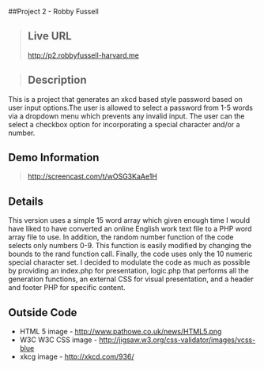 ##Project 2 - Robby Fussell
>## Live URL
><http://p2.robbyfussell-harvard.me>

>## Description
This is a project that generates an xkcd based style password based on user input options.The user is allowed to select a password from 1-5 words via a dropdown menu which prevents any invalid input.  The user can the select a checkbox option for incorporating a special character and/or a number. 

## Demo Information
>    <http://screencast.com/t/wOSG3KaAe1H>

## Details
   This version uses a simple 15 word array which given enough time I would have liked to have converted an online English work text file to a PHP word array file to use.  In addition, the random number function of the code selects only numbers 0-9.  This function is easily modified by changing the bounds to the rand function call.  Finally, the code uses only the 10 numeric special character set.  I decided to modulate the code as much as possible by providing an index.php for presentation, logic.php that performs all the generation functions, an external CSS for visual presentation, and a header and footer PHP for specific content.

## Outside Code
- HTML 5 image - http://www.pathowe.co.uk/news/HTML5.png
- W3C W3C CSS image - http://jigsaw.w3.org/css-validator/images/vcss-blue
- xkcg image - http://xkcd.com/936/